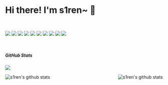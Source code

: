 # Hi there! I'm s1ren~ 👋
<br>

![](https://img.shields.io/badge/-Docker-2496ED?style=flat-square&logo=Docker&logoColor=fff) ![](https://img.shields.io/badge/-Linux-000000?style=flat-square&logo=Linux&logoColor=fff) ![](https://img.shields.io/badge/-Go-00ACD7?style=flat-square&logo=Go&logoColor=fff) ![](https://img.shields.io/badge/-Git-f05032?style=flat-square&logo=git&logoColor=white) ![](https://img.shields.io/badge/-Visual%20Studio%20Code%20Insider-24BFA5?style=flat-square&logo=visual-studio-code) ![](https://img.shields.io/badge/-Kubernetes-000000?style=flat-square&logo=Kubernetes&logoColor=fff) ![](https://img.shields.io/badge/-Electron-000000?style=flat-square&logo=Electron&logoColor=fff) ![](https://img.shields.io/badge/-React-000000?style=flat-square&logo=React&logoColor=fff)  ![](https://img.shields.io/badge/-Typescript-000000?style=flat-square&logo=Typescript&logoColor=fff) ![](https://img.shields.io/badge/-Hyperledger-000000?style=flat-square&logo=Hyperledger&logoColor=fff)

<br>

##### GitHub Stats

![](https://activity-graph.herokuapp.com/graph?username=hxx258456&theme=github)

<div align="center">
    <a href="https://github.com/hxx258456">
        <img align="left" src="https://github-readme-stats.vercel.app/api?username=hxx258456&show_icons=truee&include_all_commits=true&theme=onedark&hide=prs" alt="s1ren's github stats"/>
    </a>
    <a href="https://github.com/hxx258456">
        <img align="right" src="https://github-readme-stats.vercel.app/api/top-langs/?username=hxx258456&layout=compact&show_icons=truee&include_all_commits=true&theme=onedark&card_width=230" alt="s1ren's github stats"/>
    </a>
</div>

